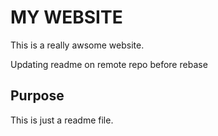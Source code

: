# MY WEBSITE

This is a really awsome website.

Updating readme on remote repo before rebase

## Purpose

This is just a readme file.
